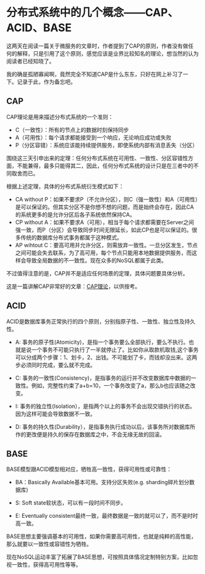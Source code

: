 # 分布式系统中的几个概念——CAP、ACID、BASE

这两天在阅读一篇关于微服务的文章时，作者提到了CAP的原则，作者没有做任何的解释，只是引用了这个原则，感觉应该是业界比较知名的理论，想当然的认为阅读者已经知晓了。

我的确是孤陋寡闻啊，竟然完全不知道CAP是什么东东，只好在网上补习了一下。记录于此，作为备忘吧。

## CAP
CAP理论是用来描述分布式系统的一个准则：

- C（一致性）：所有的节点上的数据时刻保持同步
- A（可用性）：每个请求都能接受到一个响应，无论响应成功或失败
- P（分区容错）：系统应该能持续提供服务，即使系统内部有消息丢失（分区）

围绕这三天引申出来的定理：任何分布式系统在可用性、一致性、分区容错性方面，不能兼得，最多只能得其二，因此，任何分布式系统的设计只是在三者中的不同取舍而已。

根据上述定理，具体的分布式系统衍生模式如下：

- CA without P：如果不要求P（不允许分区），则C（强一致性）和A（可用性）是可以保证的。但其实分区不是你想不想的问题，而是始终会存在，因此CA的系统更多的是允许分区后各子系统依然保持CA。
- CP without A：如果不要求A（可用），相当于每个请求都需要在Server之间强一致，而P（分区）会导致同步时间无限延长，如此CP也是可以保证的。很多传统的数据库分布式事务都属于这种模式。
- AP wihtout C：要高可用并允许分区，则需放弃一致性。一旦分区发生，节点之间可能会失去联系，为了高可用，每个节点只能用本地数据提供服务，而这样会导致全局数据的不一致性。现在众多的NoSQL都属于此类。

不过值得注意的是，CAP并不是适应任何场景的定理，具体问题要具体分析。

这是一篇讲解CAP非常好的文章：[CAP理论](http://blog.csdn.net/chen77716/article/details/30635543)，以供按考。

## ACID
ACID是数据库事务正常执行的四个原则，分别指原子性、一致性、独立性及持久性。

- A: 事务的原子性(Atomicity)，是指一个事务要么全部执行，要么不执行。也就是说一个事务不可能只执行了一半就停止了。比如你从取款机取钱,这个事务可以分成两个步骤：1、划卡，2、出钱。不可能划了卡，而钱却没出来。这两步必须同时完成，要么就不完成。

- C: 事务的一致性(Consistency)，是指事务的运行并不改变数据库中数据的一致性。例如，完整性约束了a+b=10，一个事务改变了a，那么b也应该随之改变。

- I: 事务的独立性(Isolation），是指两个以上的事务不会出现交错执行的状态。因为这样可能会导致数据不一致。

- D: 事务的持久性(Durability），是指事务执行成功以后，该事务所对数据库所作的更改便是持久的保存在数据库之中，不会无缘无故的回滚。

## BASE
BASE模型跟ACID模型相对应，牺牲高一致性，获得可用性或可靠性：

- BA：Basically Available基本可用。支持分区失败(e.g. sharding碎片划分数据库)

- S: Soft state软状态，可以有一段时间不同步。

- E: Eventually consistent最终一致，最终数据是一致的就可以了，而不是时时高一致。

BASE思想主要强调基本的可用性，如果你需要高可用性，也就是纯粹的高性能，那么就要以一致性或容错性为牺牲。

现在NoSQL运动丰富了拓展了BASE思想，可按照具体情况定制特别方案，比如忽视一致性，获得高可用性等等。
